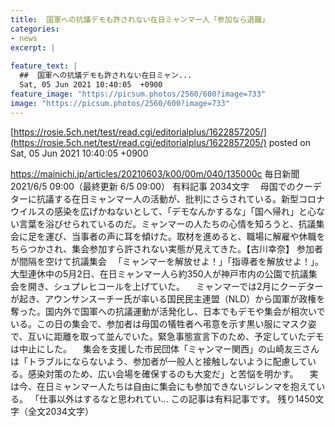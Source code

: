 ```yaml
---
title:  国軍への抗議デモも許されない在日ミャンマー人「参加なら退職」  
categories:
- news
excerpt: |
  
feature_text: |
  ##  国軍への抗議デモも許されない在日ミャン...
  Sat, 05 Jun 2021 10:40:05  +0900
feature_image: "https://picsum.photos/2560/600?image=733"
image: "https://picsum.photos/2560/600?image=733"
---
```


[https://rosie.5ch.net/test/read.cgi/editorialplus/1622857205/](https://rosie.5ch.net/test/read.cgi/editorialplus/1622857205/)
posted on Sat, 05 Jun 2021 10:40:05  +0900

<!--more-->

https://mainichi.jp/articles/20210603/k00/00m/040/135000c 毎日新聞 2021/6/5 09:00（最終更新 6/5 09:00） 有料記事 2034文字 　母国でのクーデターに抗議する在日ミャンマー人の活動が、批判にさらされている。新型コロナウイルスの感染を広げかねないとして、「デモなんかするな」「国へ帰れ」と心ない言葉を浴びせられているのだ。ミャンマーの人たちの心情を知ろうと、抗議集会に足を運び、当事者の声に耳を傾けた。取材を進めると、職場に解雇や休職をちらつかされ、集会参加すら許されない実態が見えてきた。【古川幸奈】 参加者が間隔を空けて抗議集会 　「ミャンマーを解放せよ！」「指導者を解放せよ！」。大型連休中の5月2日、在日ミャンマー人ら約350人が神戸市内の公園で抗議集会を開き、シュプレヒコールを上げていた。 　ミャンマーでは2月にクーデターが起き、アウンサンスーチー氏が率いる国民民主連盟（NLD）から国軍が政権を奪った。国内外で国軍への抗議運動が活発化し、日本でもデモや集会が相次いでいる。この日の集会で、参加者は母国の犠牲者へ弔意を示す黒い服にマスク姿で、互いに距離を取って並んでいた。緊急事態宣言下のため、予定していたデモは中止にした。 　集会を支援した市民団体「ミャンマー関西」の山崎友三さんは「トラブルにならないよう、参加者が一般人と接触しないように配慮している。感染対策のため、広い会場を確保するのも大変だ」と苦悩を明かす。 　実は今、在日ミャンマー人たちは自由に集会にも参加できないジレンマを抱えている。 「仕事以外はするなと思われてい… この記事は有料記事です。 残り1450文字（全文2034文字）
